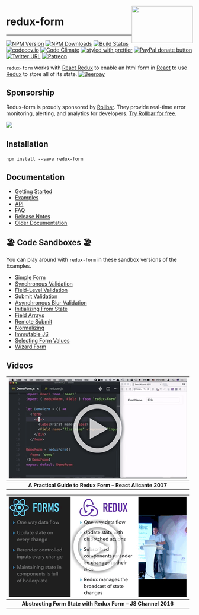 [<img src="https://raw.githubusercontent.com/erikras/redux-form/master/logo.png" align="right" class="logo" height="100" width="165"/>](http://erikras.github.io/redux-form/)

# redux-form

---

[![NPM Version](https://img.shields.io/npm/v/redux-form.svg?style=flat)](https://www.npmjs.com/package/redux-form)
[![NPM Downloads](https://img.shields.io/npm/dm/redux-form.svg?style=flat)](https://www.npmjs.com/package/redux-form)
[![Build Status](https://img.shields.io/travis/erikras/redux-form/v6.svg?style=flat)](https://travis-ci.org/erikras/redux-form)
[![codecov.io](https://codecov.io/gh/erikras/redux-form/branch/master/graph/badge.svg)](https://codecov.io/gh/erikras/redux-form)
[![Code Climate](https://codeclimate.com/github/erikras/redux-form/badges/gpa.svg)](https://codeclimate.com/github/erikras/redux-form)
[![styled with prettier](https://img.shields.io/badge/styled_with-prettier-ff69b4.svg)](https://github.com/prettier/prettier)
[![PayPal donate button](http://img.shields.io/paypal/donate.png?color=yellowgreen)](https://www.paypal.com/cgi-bin/webscr?cmd=_s-xclick&hosted_button_id=3QQPTMLGV6GU2)
[![Twitter URL](https://img.shields.io/twitter/url/https/github.com/erikras/redux-form.svg?style=social)](https://twitter.com/intent/tweet?text=With%20@ReduxForm,%20I%20can%20keep%20all%20my%20form%20state%20in%20Redux!%20Thanks,%20@erikras!)
[![Patreon](https://img.shields.io/badge/patreon-support%20the%20author-blue.svg)](https://www.patreon.com/erikras)

`redux-form` works with [React Redux](https://github.com/rackt/react-redux) to
enable an html form in [React](https://github.com/facebook/react) to use
[Redux](https://github.com/rackt/redux) to store all of its state.
[![Beerpay](https://beerpay.io/erikras/redux-form/badge.svg)](https://beerpay.io/erikras/redux-form)

## Sponsorship

Redux-form is proudly sponsored by [Rollbar](https://cs.berry.sh/c/1c4ce130-ac45-48c2-a057-ecce3b62b8e4). They provide real-time error monitoring, alerting, and analytics for developers. [Try Rollbar for free](https://cs.berry.sh/c/1c4ce130-ac45-48c2-a057-ecce3b62b8e4).

![](https://cs.berry.sh/l/1c4ce130-ac45-48c2-a057-ecce3b62b8e4/pixel.png)

## Installation

`npm install --save redux-form`

## Documentation

* [Getting Started](https://redux-form.com/7.2.1/docs/GettingStarted.md/)
* [Examples](https://redux-form.com/7.2.1/examples/)
* [API](https://redux-form.com/7.2.1/docs/api/)
* [FAQ](https://redux-form.com/7.2.1/docs/faq/)
* [Release Notes](https://github.com/erikras/redux-form/releases)
* [Older Documentation](https://redux-form.com/7.2.1/docs/DocumentationVersions.md/)

## 🏖 Code Sandboxes 🏖

You can play around with `redux-form` in these sandbox versions of the Examples.

* [Simple Form](https://codesandbox.io/s/mZRjw05yp)
* [Synchronous Validation](https://codesandbox.io/s/pQj03w7Y6)
* [Field-Level Validation](https://codesandbox.io/s/PNQYw1kVy)
* [Submit Validation](https://codesandbox.io/s/XoA5vXDgA)
* [Asynchronous Blur Validation](https://codesandbox.io/s/nKlYo387)
* [Initializing From State](https://codesandbox.io/s/MQnD536Km)
* [Field Arrays](https://codesandbox.io/s/Ww4QG1Wx)
* [Remote Submit](https://codesandbox.io/s/ElYvJR21K)
* [Normalizing](https://codesandbox.io/s/L8KWERjDw)
* [Immutable JS](https://codesandbox.io/s/ZVGJQBJMw)
* [Selecting Form Values](https://codesandbox.io/s/gJOBWZMRZ)
* [Wizard Form](https://codesandbox.io/s/0Qzz3843)

## Videos

| [![A Practical Guide to Redux Form – React Alicante 2017](docs/ReactAlicante2017.gif)](https://youtu.be/ey7H8h4ERHg) |
| :------------------------------------------------------------------------------------------------------------------: |
|                              **A Practical Guide to Redux Form – React Alicante 2017**                               |

| [![Abstracting Form State with Redux Form – JS Channel 2016](docs/JSChannel2016.gif)](https://youtu.be/eDTi7lYR1VU) |
| :-----------------------------------------------------------------------------------------------------------------: |
|                            **Abstracting Form State with Redux Form – JS Channel 2016**                             |
